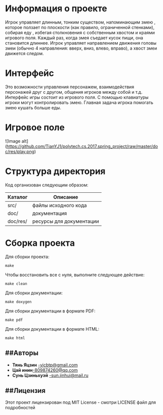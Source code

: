 # Информация о проекте
Игрок управляет длинным, тонким существом, напоминающим змею , которое ползает по плоскости (как правило, ограниченной стенками), собирая еду , избегая столкновения с собственным хвостом и краями игрового поля.  Каждый раз, когда змея съедает кусок пищи, она становится длиннее.  Игрок управляет направлением движения головы змеи (обычно 4 направления: вверх, вниз, влево, вправо), а хвост змеи движется следом.

# Интерфейс
Это возможности управления персонажем, взаимодействия персонажей друг с другом, общения игроков между собой и т.д.  Интерфейс игры состоит из  игрового поля. С помощью клавиатуры игроки могут контролировать змею.  Главная задача игрока помогать змею кушать больше еды. 

# Игровое поле
![Image alt]
(https://github.com/TianYJ1/polytech.cs.2017.spring_project/raw/master/doc/res/play.png)

# Структура директория
Код организован следующим образом:

 Каталог    |  Описание
----------------  |--------------------------
src/            | файлы исходного кода 
doc/            | документация
doc/res/        | ресурсы для документации

# Сборка проекта

Для сборки проекта:
````
make
````
Чтобы восстановить все с нуля, выполните следующее действие:
````
make clean
````
Для сборки документации:
````
make doxygen
````
Для сборки документации в формате PDF:
````
make pdf
````
Для сборки документации в формате HTML:
````
make html
````
##Авторы
---------------------------------------------------------------
* **Тянь Яцзин** -yjcbtp@gmail.com
* **Цай инин**-809874260@qq.com
* **Сунь Цзиньхуэй** -sun.jinhui@mail.ru

##Лицензия
---------------------------------------------------------------
Этот проект лицензирован под MIT License - смотри LICENSE файл для подробностей
